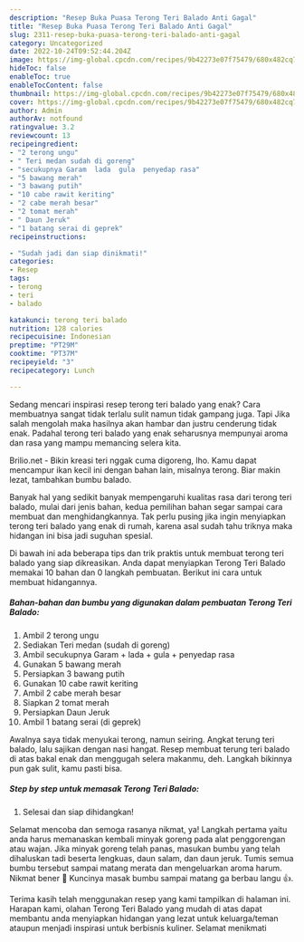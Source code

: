 ```yaml
---
description: "Resep Buka Puasa Terong Teri Balado Anti Gagal"
title: "Resep Buka Puasa Terong Teri Balado Anti Gagal"
slug: 2311-resep-buka-puasa-terong-teri-balado-anti-gagal
category: Uncategorized
date: 2022-10-24T09:52:44.204Z
image: https://img-global.cpcdn.com/recipes/9b42273e07f75479/680x482cq70/terong-teri-balado-foto-resep-utama.jpg
hideToc: false
enableToc: true
enableTocContent: false
thumbnail: https://img-global.cpcdn.com/recipes/9b42273e07f75479/680x482cq70/terong-teri-balado-foto-resep-utama.jpg
cover: https://img-global.cpcdn.com/recipes/9b42273e07f75479/680x482cq70/terong-teri-balado-foto-resep-utama.jpg
author: Admin
authorAv: notfound
ratingvalue: 3.2
reviewcount: 13
recipeingredient:
- "2 terong ungu"
- " Teri medan sudah di goreng"
- "secukupnya Garam  lada  gula  penyedap rasa"
- "5 bawang merah"
- "3 bawang putih"
- "10 cabe rawit keriting"
- "2 cabe merah besar"
- "2 tomat merah"
- " Daun Jeruk"
- "1 batang serai di geprek"
recipeinstructions:

- "Sudah jadi dan siap dinikmati!"
categories:
- Resep
tags:
- terong
- teri
- balado

katakunci: terong teri balado 
nutrition: 128 calories
recipecuisine: Indonesian
preptime: "PT29M"
cooktime: "PT37M"
recipeyield: "3"
recipecategory: Lunch

---
```



Sedang mencari inspirasi resep terong teri balado yang enak? Cara membuatnya sangat tidak terlalu sulit namun tidak gampang juga. Tapi Jika salah mengolah maka hasilnya akan hambar dan justru cenderung tidak enak. Padahal terong teri balado yang enak seharusnya mempunyai aroma dan rasa yang mampu memancing selera kita.


Brilio.net - Bikin kreasi teri nggak cuma digoreng, lho. Kamu dapat mencampur ikan kecil ini dengan bahan lain, misalnya terong. Biar makin lezat, tambahkan bumbu balado.

Banyak hal yang sedikit banyak mempengaruhi kualitas rasa dari terong teri balado, mulai dari jenis bahan, kedua pemilihan bahan segar sampai cara membuat dan menghidangkannya. Tak perlu pusing jika ingin menyiapkan terong teri balado yang enak di rumah, karena asal sudah tahu triknya maka hidangan ini bisa jadi suguhan spesial.


Di bawah ini ada beberapa tips dan trik praktis untuk membuat terong teri balado yang siap dikreasikan. Anda dapat menyiapkan Terong Teri Balado memakai 10 bahan dan 0 langkah pembuatan. Berikut ini cara untuk membuat hidangannya.

<!--inarticleads1-->

##### Bahan-bahan dan bumbu yang digunakan dalam pembuatan Terong Teri Balado:

1. Ambil 2 terong ungu
1. Sediakan  Teri medan (sudah di goreng)
1. Ambil secukupnya Garam + lada + gula + penyedap rasa
1. Gunakan 5 bawang merah
1. Persiapkan 3 bawang putih
1. Gunakan 10 cabe rawit keriting
1. Ambil 2 cabe merah besar
1. Siapkan 2 tomat merah
1. Persiapkan  Daun Jeruk
1. Ambil 1 batang serai (di geprek)


Awalnya saya tidak menyukai terong, namun seiring. Angkat terung teri balado, lalu sajikan dengan nasi hangat. Resep membuat terung teri balado di atas bakal enak dan menggugah selera makanmu, deh. Langkah bikinnya pun gak sulit, kamu pasti bisa. 

<!--inarticleads2-->

##### Step by step untuk memasak Terong Teri Balado:


1. Selesai dan siap dihidangkan!

Selamat mencoba dan semoga rasanya nikmat, ya! Langkah pertama yaitu anda harus memanaskan kembali minyak goreng pada alat penggorengan atau wajan. Jika minyak goreng telah panas, masukan bumbu yang telah dihaluskan tadi beserta lengkuas, daun salam, dan daun jeruk. Tumis semua bumbu tersebut sampai matang merata dan mengeluarkan aroma harum. Nikmat bener 🤤 Kuncinya masak bumbu sampai matang ga berbau langu 👍. 

Terima kasih telah menggunakan resep yang kami tampilkan di halaman ini. Harapan kami, olahan Terong Teri Balado yang mudah di atas dapat membantu anda menyiapkan hidangan yang lezat untuk keluarga/teman ataupun menjadi inspirasi untuk berbisnis kuliner. Selamat menikmati
